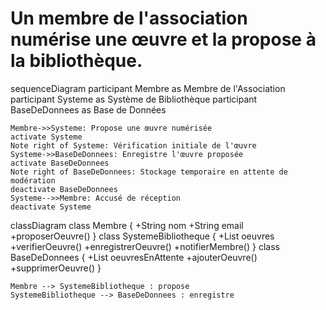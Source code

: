 # Un membre de l'association numérise une œuvre et la propose à la bibliothèque.

sequenceDiagram
    participant Membre as Membre de l'Association
    participant Systeme as Système de Bibliothèque
    participant BaseDeDonnees as Base de Données

    Membre->>Systeme: Propose une œuvre numérisée
    activate Systeme
    Note right of Systeme: Vérification initiale de l'œuvre
    Systeme->>BaseDeDonnees: Enregistre l'œuvre proposée
    activate BaseDeDonnees
    Note right of BaseDeDonnees: Stockage temporaire en attente de modération
    deactivate BaseDeDonnees
    Systeme-->>Membre: Accusé de réception
    deactivate Systeme


classDiagram
    class Membre {
        +String nom
        +String email
        +proposerOeuvre()
    }
    class SystemeBibliotheque {
        +List oeuvres
        +verifierOeuvre()
        +enregistrerOeuvre()
        +notifierMembre()
    }
    class BaseDeDonnees {
        +List oeuvresEnAttente
        +ajouterOeuvre()
        +supprimerOeuvre()
    }
    
    Membre --> SystemeBibliotheque : propose
    SystemeBibliotheque --> BaseDeDonnees : enregistre

